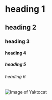 # heading 1
## heading 2
### heading 3 
#### heading 4
##### heading 5
###### heading 6


![Image of Yaktocat](https://octodex.github.com/images/yaktocat.png)
